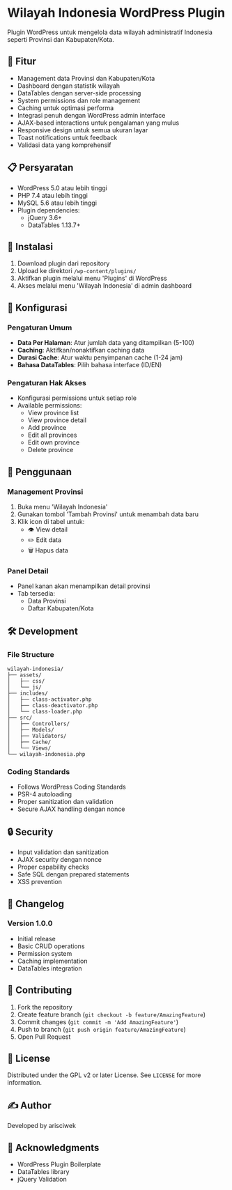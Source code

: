 # Wilayah Indonesia WordPress Plugin

Plugin WordPress untuk mengelola data wilayah administratif Indonesia seperti Provinsi dan Kabupaten/Kota.

## 🚀 Fitur

- Management data Provinsi dan Kabupaten/Kota
- Dashboard dengan statistik wilayah
- DataTables dengan server-side processing
- System permissions dan role management
- Caching untuk optimasi performa
- Integrasi penuh dengan WordPress admin interface
- AJAX-based interactions untuk pengalaman yang mulus
- Responsive design untuk semua ukuran layar
- Toast notifications untuk feedback
- Validasi data yang komprehensif

## 📋 Persyaratan

- WordPress 5.0 atau lebih tinggi
- PHP 7.4 atau lebih tinggi
- MySQL 5.6 atau lebih tinggi
- Plugin dependencies:
  - jQuery 3.6+
  - DataTables 1.13.7+

## 💽 Instalasi

1. Download plugin dari repository
2. Upload ke direktori `/wp-content/plugins/`
3. Aktifkan plugin melalui menu 'Plugins' di WordPress
4. Akses melalui menu 'Wilayah Indonesia' di admin dashboard

## 🔧 Konfigurasi

### Pengaturan Umum

- **Data Per Halaman**: Atur jumlah data yang ditampilkan (5-100)
- **Caching**: Aktifkan/nonaktifkan caching data
- **Durasi Cache**: Atur waktu penyimpanan cache (1-24 jam)
- **Bahasa DataTables**: Pilih bahasa interface (ID/EN)

### Pengaturan Hak Akses

- Konfigurasi permissions untuk setiap role
- Available permissions:
  - View province list
  - View province detail
  - Add province
  - Edit all provinces
  - Edit own province
  - Delete province

## 🎯 Penggunaan

### Management Provinsi

1. Buka menu 'Wilayah Indonesia'
2. Gunakan tombol 'Tambah Provinsi' untuk menambah data baru
3. Klik icon di tabel untuk:
   - 👁 View detail
   - ✏️ Edit data
   - 🗑️ Hapus data

### Panel Detail

- Panel kanan akan menampilkan detail provinsi
- Tab tersedia:
  - Data Provinsi
  - Daftar Kabupaten/Kota

## 🛠 Development

### File Structure

```
wilayah-indonesia/
├── assets/
│   ├── css/
│   └── js/
├── includes/
│   ├── class-activator.php
│   ├── class-deactivator.php
│   └── class-loader.php
├── src/
│   ├── Controllers/
│   ├── Models/
│   ├── Validators/
│   ├── Cache/
│   └── Views/
└── wilayah-indonesia.php
```

### Coding Standards

- Follows WordPress Coding Standards
- PSR-4 autoloading
- Proper sanitization dan validation
- Secure AJAX handling dengan nonce

## 🔒 Security

- Input validation dan sanitization
- AJAX security dengan nonce
- Proper capability checks
- Safe SQL dengan prepared statements
- XSS prevention

## 📝 Changelog

### Version 1.0.0
- Initial release
- Basic CRUD operations
- Permission system
- Caching implementation
- DataTables integration

## 🤝 Contributing

1. Fork the repository
2. Create feature branch (`git checkout -b feature/AmazingFeature`)
3. Commit changes (`git commit -m 'Add AmazingFeature'`)
4. Push to branch (`git push origin feature/AmazingFeature`)
5. Open Pull Request

## 📄 License

Distributed under the GPL v2 or later License. See `LICENSE` for more information.

## ✍️ Author

Developed by arisciwek

## 🙏 Acknowledgments

- WordPress Plugin Boilerplate
- DataTables library
- jQuery Validation
